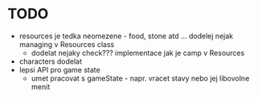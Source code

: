 # TODO
* resources je tedka neomezene - food, stone atd ... dodelej nejak managing v Resources class
	* dodelat nejaky check??? implementace jak je camp v Resources
* characters dodelat
* lepsi API pro game state
	* umet pracovat s gameState - napr. vracet stavy nebo jej libovolne menit
